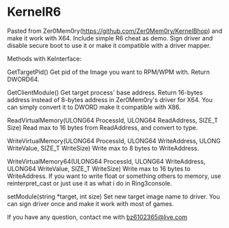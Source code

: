 # KernelR6
Pasted from Zer0Mem0ry(https://github.com/Zer0Mem0ry/KernelBhop) and make it work with X64. Include simple R6 cheat as demo.
Sign driver and disable secure boot to use it or make it compatible with a driver mapper.

Methods with KeInterface:

GetTargetPid()
Get pid of the Image you want to RPM/WPM with. Return DWORD64.

GetClientModule()
Get target process' base address. Return 16-bytes address instead of 8-bytes address in Zer0Mem0ry's driver for X64. You can simply convert it to DWORD make it compatible with X86.

ReadVirtualMemory<type>(ULONG64 ProcessId, ULONG64 ReadAddress, SIZE_T Size)
Read max to 16 bytes from ReadAddress, and convert to type.

WriteVirtualMemory(ULONG64 ProcessId, ULONG64 WriteAddress, ULONG WriteValue, SIZE_T WriteSize)
Write max to 8 bytes to WriteAddress.

WriteVirtualMemory64(ULONG64 ProcessId, ULONG64 WriteAddress, ULONG64 WriteValue, SIZE_T WriteSize)
Write max to 16 bytes to WriteAddress. If you want to write float or something others to memory, use reinterpret_cast or just use it as what i do in Ring3console.

setModule(string *target, int size)
Set new target image name to driver. You can sign driver once and make it work with most of games.

If you have any question, contact me with bz6102365@live.com

